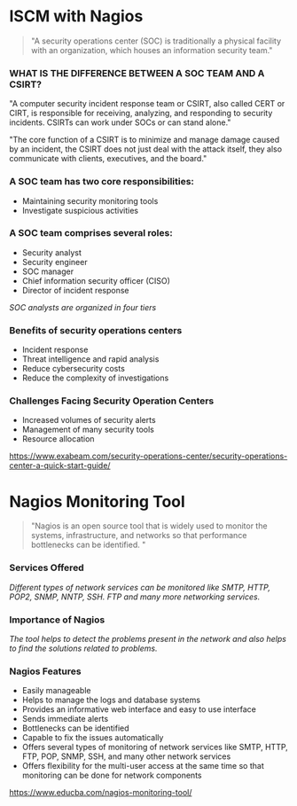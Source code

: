 # ISCM with Nagios

> "A security operations center (SOC) is traditionally a physical facility with an organization, which houses an information security team."

### WHAT IS THE DIFFERENCE BETWEEN A SOC TEAM AND A CSIRT?
"A computer security incident response team or CSIRT, also called CERT or CIRT, is responsible for receiving, analyzing, and responding to 
security incidents. CSIRTs can work under SOCs or can stand alone."

"The core function of a CSIRT is to minimize and manage damage caused by an incident, the CSIRT does not just deal with the attack itself, they also communicate with clients, executives, and the board."

### A SOC team has two core responsibilities:
* Maintaining security monitoring tools  
* Investigate suspicious activities  

### A SOC team comprises several roles:
* Security analyst  
* Security engineer  
* SOC manager  
* Chief information security officer (CISO)  
* Director of incident response  

_SOC analysts are organized in four tiers_

### Benefits of security operations centers
* Incident response  
* Threat intelligence and rapid analysis  
* Reduce cybersecurity costs  
* Reduce the complexity of investigations  

### Challenges Facing Security Operation Centers
* Increased volumes of security alerts  
* Management of many security tools  
* Resource allocation  

https://www.exabeam.com/security-operations-center/security-operations-center-a-quick-start-guide/

# Nagios Monitoring Tool  
> "Nagios is an open source tool that is widely used to monitor the systems, infrastructure, and networks so that performance bottlenecks can be identified. "

###  Services Offered
_Different types of network services can be monitored like SMTP, HTTP, POP2, SNMP, NNTP, SSH. FTP and many more networking services._

### Importance of Nagios
_The tool helps to detect the problems present in the network and also helps to find the solutions related to problems._

###  Nagios Features
* Easily manageable  
* Helps to manage the logs and database systems  
* Provides an informative web interface and easy to use interface  
* Sends immediate alerts  
* Bottlenecks can be identified  
* Capable to fix the issues automatically  
* Offers several types of monitoring of network services like SMTP, HTTP, FTP, POP, SNMP, SSH, and many other network services  
* Offers flexibility for the multi-user access at the same time so that monitoring can be done for network components










https://www.educba.com/nagios-monitoring-tool/
